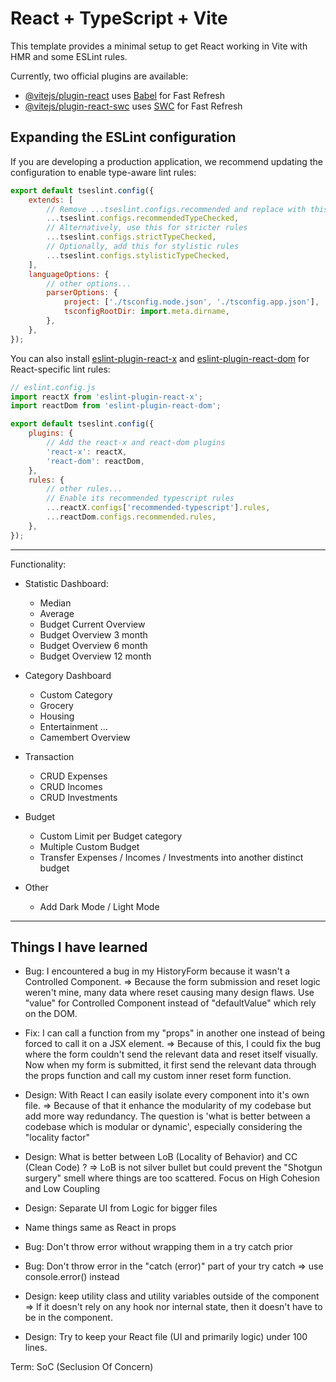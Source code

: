 # React + TypeScript + Vite

This template provides a minimal setup to get React working in Vite with HMR and some ESLint rules.

Currently, two official plugins are available:

-   [@vitejs/plugin-react](https://github.com/vitejs/vite-plugin-react/blob/main/packages/plugin-react/README.md) uses [Babel](https://babeljs.io/) for Fast Refresh
-   [@vitejs/plugin-react-swc](https://github.com/vitejs/vite-plugin-react-swc) uses [SWC](https://swc.rs/) for Fast Refresh

## Expanding the ESLint configuration

If you are developing a production application, we recommend updating the configuration to enable type-aware lint rules:

```js
export default tseslint.config({
    extends: [
        // Remove ...tseslint.configs.recommended and replace with this
        ...tseslint.configs.recommendedTypeChecked,
        // Alternatively, use this for stricter rules
        ...tseslint.configs.strictTypeChecked,
        // Optionally, add this for stylistic rules
        ...tseslint.configs.stylisticTypeChecked,
    ],
    languageOptions: {
        // other options...
        parserOptions: {
            project: ['./tsconfig.node.json', './tsconfig.app.json'],
            tsconfigRootDir: import.meta.dirname,
        },
    },
});
```

You can also install [eslint-plugin-react-x](https://github.com/Rel1cx/eslint-react/tree/main/packages/plugins/eslint-plugin-react-x) and [eslint-plugin-react-dom](https://github.com/Rel1cx/eslint-react/tree/main/packages/plugins/eslint-plugin-react-dom) for React-specific lint rules:

```js
// eslint.config.js
import reactX from 'eslint-plugin-react-x';
import reactDom from 'eslint-plugin-react-dom';

export default tseslint.config({
    plugins: {
        // Add the react-x and react-dom plugins
        'react-x': reactX,
        'react-dom': reactDom,
    },
    rules: {
        // other rules...
        // Enable its recommended typescript rules
        ...reactX.configs['recommended-typescript'].rules,
        ...reactDom.configs.recommended.rules,
    },
});
```

---

Functionality:

-   Statistic Dashboard:

    -   Median
    -   Average
    -   Budget Current Overview
    -   Budget Overview 3 month
    -   Budget Overview 6 month
    -   Budget Overview 12 month

-   Category Dashboard

    -   Custom Category
    -   Grocery
    -   Housing
    -   Entertainment
        ...
    -   Camembert Overview

-   Transaction

    -   CRUD Expenses
    -   CRUD Incomes
    -   CRUD Investments

-   Budget

    -   Custom Limit per Budget category
    -   Multiple Custom Budget
    -   Transfer Expenses / Incomes / Investments into another distinct budget

-   Other
    -   Add Dark Mode / Light Mode

---

## Things I have learned

-   Bug: I encountered a bug in my HistoryForm because it wasn't a Controlled Component.
    => Because the form submission and reset logic weren't mine, many data where reset causing many design flaws.
    Use "value" for Controlled Component instead of "defaultValue" which rely on the DOM.

-   Fix: I can call a function from my "props" in another one instead of being forced to call it on a JSX element.
    => Because of this, I could fix the bug where the form couldn't send the relevant data and reset itself visually.
    Now when my form is submitted, it first send the relevant data through the props function and call my custom inner reset form function.

-   Design: With React I can easily isolate every component into it's own file.
    => Because of that it enhance the modularity of my codebase but add more way redundancy.
    The question is 'what is better between a codebase which is modular or dynamic', especially considering the "locality factor"

-   Design: What is better between LoB (Locality of Behavior) and CC (Clean Code) ?
    => LoB is not silver bullet but could prevent the "Shotgun surgery" smell where things are too scattered.
    Focus on High Cohesion and Low Coupling

-   Design: Separate UI from Logic for bigger files

-   Name things same as React in props

-   Bug: Don't throw error without wrapping them in a try catch prior
-   Bug: Don't throw error in the "catch (error)" part of your try catch => use console.error() instead

-   Design: keep utility class and utility variables outside of the component => If it doesn't rely on any hook nor internal state, then it doesn't have to be in the component.

-   Design: Try to keep your React file (UI and primarily logic) under 100 lines.

Term: SoC (Seclusion Of Concern)
